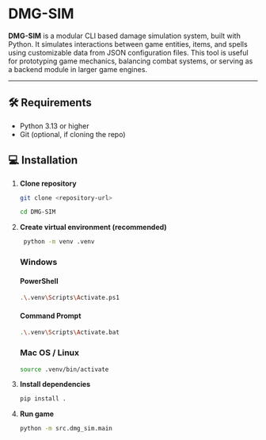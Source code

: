 # DMG-SIM
**DMG-SIM** is a modular CLI based damage simulation system, built with Python. 
It simulates interactions between game entities, items, and spells using customizable data from JSON configuration files. 
This tool is useful for prototyping game mechanics, balancing combat systems, or serving as a backend module in larger game engines.

---

## 🛠 Requirements
- Python 3.13 or higher
- Git (optional, if cloning the repo)

## 💻 Installation

1. **Clone repository**
   ```bash
   git clone <repository-url>
   ```
   ```bash
   cd DMG-SIM
   ```
2. **Create virtual environment (recommended)**
   ```bash
    python -m venv .venv
   ```
   ### Windows
   #### PowerShell
   ```bash
   .\.venv\Scripts\Activate.ps1
   ```
   #### Command Prompt
   ```bash
   .\.venv\Scripts\Activate.bat
   ```
   ### Mac OS / Linux
   ```bash
   source .venv/bin/activate
   ```
3. **Install dependencies**
   ```bash
   pip install .
   ```
4. **Run game**
   ```bash
   python -m src.dmg_sim.main
   ```